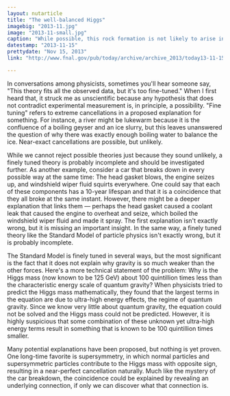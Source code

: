 ```yaml
---
layout: nutarticle
title: "The well-balanced Higgs"
imagebig: "2013-11.jpg"
image: "2013-11-small.jpg"
caption: "While possible, this rock formation is not likely to arise in nature."
datestamp: "2013-11-15"
prettydate: "Nov 15, 2013"
link: "http://www.fnal.gov/pub/today/archive/archive_2013/today13-11-15.html"

---
```


In conversations among physicists, sometimes you'll hear someone say, "This theory fits all the observed data, but it's too fine-tuned." When I first heard that, it struck me as unscientific because any hypothesis that does not contradict experimental measurement is, in principle, a possibility. "Fine tuning" refers to extreme cancellations in a proposed explanation for something. For instance, a river might be lukewarm because it is the confluence of a boiling geyser and an ice slurry, but this leaves unanswered the question of why there was exactly enough boiling water to balance the ice. Near-exact cancellations are possible, but unlikely.

While we cannot reject possible theories just because they sound unlikely, a finely tuned theory is probably incomplete and should be investigated further. As another example, consider a car that breaks down in every possible way at the same time: The head gasket blows, the engine seizes up, and windshield wiper fluid squirts everywhere. One could say that each of these components has a 10-year lifespan and that it is a coincidence that they all broke at the same instant. However, there might be a deeper explanation that links them — perhaps the head gasket caused a coolant leak that caused the engine to overheat and seize, which boiled the windshield wiper fluid and made it spray. The first explanation isn't exactly wrong, but it is missing an important insight. In the same way, a finely tuned theory like the Standard Model of particle physics isn't exactly wrong, but it is probably incomplete.

The Standard Model is finely tuned in several ways, but the most significant is the fact that it does not explain why gravity is so much weaker than the other forces. Here's a more technical statement of the problem: Why is the Higgs mass (now known to be 125 GeV) about 100 quintillion times less than the characteristic energy scale of quantum gravity? When physicists tried to predict the Higgs mass mathematically, they found that the largest terms in the equation are due to ultra-high energy effects, the regime of quantum gravity. Since we know very little about quantum gravity, the equation could not be solved and the Higgs mass could not be predicted. However, it is highly suspicious that some combination of these unknown yet ultra-high energy terms result in something that is known to be 100 quintillion times smaller.

Many potential explanations have been proposed, but nothing is yet proven. One long-time favorite is supersymmetry, in which normal particles and supersymmetric particles contribute to the Higgs mass with opposite sign, resulting in a near-perfect cancellation naturally. Much like the mystery of the car breakdown, the coincidence could be explained by revealing an underlying connection, if only we can discover what that connection is.

